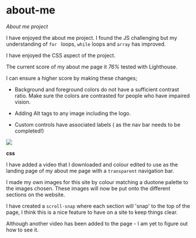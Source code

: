 # about-me

_About me project_

I have enjoyed the about me project. I found the JS challenging but my understanding of `for ` loops, `while` loops and `array` has improved.

I have enjoyed the CSS aspect of the project.

The current score of my about me page it _76%_ tested with Lighthouse.

I can ensure a higher score by making these changes;

- Background and foreground colors do not have a sufficient contrast ratio. Make sure the colors are contrasted for people who have impaired vision.

- Adding Alt tags to any image including the logo.

- Custom controls have associated labels ( as the nav bar needs to be completed!)

<img src="about me/lighthouse 1.png" class="image"/>

**css**

I have added a video that I downloaded and colour edited to use as the landing page of my about me page with a `transparent` navigation bar.

I made my own images for this site by colour matching a duotone palette to the images chosen.
These images will now be put onto the different sections on the website.

I have created a `scroll-snap` where each section will 'snap' to the top of the page, I think this is a nice feature to have on a site to keep things clear.

Although another video has been added to the page - I am yet to figure out how to see it.
